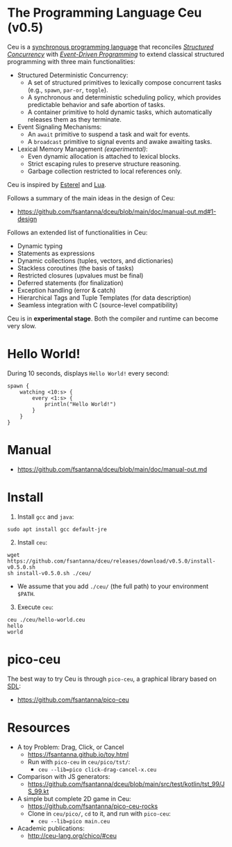 # The Programming Language Ceu (v0.5)

Ceu is a [synchronous programming language][1] that reconciles *[Structured
Concurrency][2]* with *[Event-Driven Programming][3]* to extend classical
structured programming with three main functionalities:

- Structured Deterministic Concurrency:
    - A set of structured primitives to lexically compose concurrent tasks
      (e.g., `spawn`, `par-or`, `toggle`).
    - A synchronous and deterministic scheduling policy, which provides
      predictable behavior and safe abortion of tasks.
    - A container primitive to hold dynamic tasks, which automatically releases
      them as they terminate.
- Event Signaling Mechanisms:
    - An `await` primitive to suspend a task and wait for events.
    - A `broadcast` primitive to signal events and awake awaiting tasks.
- Lexical Memory Management *(experimental)*:
    - Even dynamic allocation is attached to lexical blocks.
    - Strict escaping rules to preserve structure reasoning.
    - Garbage collection restricted to local references only.

Ceu is inspired by [Esterel][4] and [Lua][5].

Follows a summary of the main ideas in the design of Ceu:

- https://github.com/fsantanna/dceu/blob/main/doc/manual-out.md#1-design

Follows an extended list of functionalities in Ceu:

- Dynamic typing
- Statements as expressions
- Dynamic collections (tuples, vectors, and dictionaries)
- Stackless coroutines (the basis of tasks)
- Restricted closures (upvalues must be final)
- Deferred statements (for finalization)
- Exception handling (error & catch)
- Hierarchical Tags and Tuple Templates (for data description)
- Seamless integration with C (source-level compatibility)

Ceu is in **experimental stage**.
Both the compiler and runtime can become very slow.

# Hello World!

During 10 seconds, displays `Hello World!` every second:

```
spawn {
    watching <10:s> {
        every <1:s> {
            println("Hello World!")
        }
    }
}
```

# Manual

- https://github.com/fsantanna/dceu/blob/main/doc/manual-out.md

# Install

1. Install `gcc` and `java`:

```
sudo apt install gcc default-jre
```

2. Install `ceu`:

```
wget https://github.com/fsantanna/dceu/releases/download/v0.5.0/install-v0.5.0.sh
sh install-v0.5.0.sh ./ceu/
```

- We assume that you add `./ceu/` (the full path) to your environment `$PATH`.

3. Execute `ceu`:

```
ceu ./ceu/hello-world.ceu
hello
world
```

# pico-ceu

The best way to try Ceu is through `pico-ceu`, a graphical library based on
[SDL][7]:

- <https://github.com/fsantanna/pico-ceu>

# Resources

- A toy Problem: Drag, Click, or Cancel
    - https://fsantanna.github.io/toy.html
    - Run with `pico-ceu` in `ceu/pico/tst/`:
        - `ceu --lib=pico click-drag-cancel-x.ceu`
- Comparison with JS generators:
    - https://github.com/fsantanna/dceu/blob/main/src/test/kotlin/tst_99/JS_99.kt
- A simple but complete 2D game in Ceu:
    - https://github.com/fsantanna/pico-ceu-rocks
    - Clone in `ceu/pico/`, `cd` to it, and run with `pico-ceu`:
        - `ceu --lib=pico main.ceu`
- Academic publications:
    - http://ceu-lang.org/chico/#ceu

[1]: https://fsantanna.github.io/sc.html
[2]: https://en.wikipedia.org/wiki/Structured_concurrency
[3]: https://en.wikipedia.org/wiki/Event-driven_programming
[4]: https://en.wikipedia.org/wiki/Esterel
[5]: https://en.wikipedia.org/wiki/Lua_(programming_language)
[6]: https://github.com/fsantanna/pico-ceu
[7]: https://www.libsdl.org/
